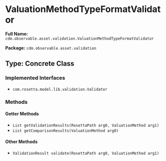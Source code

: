 # ValuationMethodTypeFormatValidator

**Full Name:** `cdm.observable.asset.validation.ValuationMethodTypeFormatValidator`

**Package:** `cdm.observable.asset.validation`

## Type: Concrete Class

### Implemented Interfaces

- `com.rosetta.model.lib.validation.Validator`

### Methods

#### Getter Methods

- `List getValidationResults(RosettaPath arg0, ValuationMethod arg1)`
- `List getComparisonResults(ValuationMethod arg0)`

#### Other Methods

- `ValidationResult validate(RosettaPath arg0, ValuationMethod arg1)`

